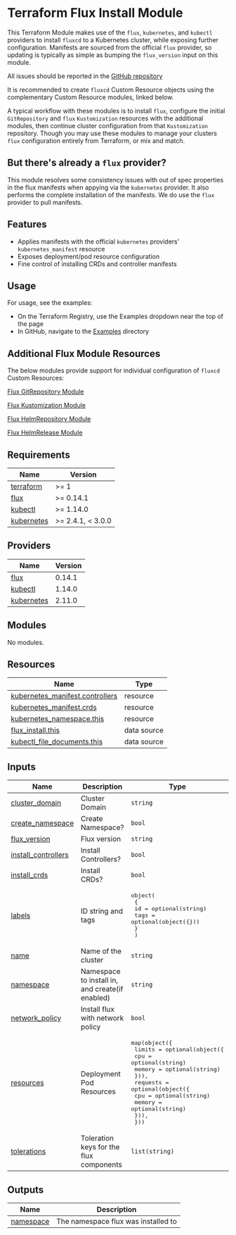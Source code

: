 # Terraform Flux Install Module

This Terraform Module makes use of the `flux`, `kubernetes`, and `kubectl` providers to install `fluxcd` to a Kubernetes cluster, while exposing further configuration. Manifests are sourced from the official `flux` provider, so updating is typically as simple as bumping the `flux_version` input on this module.

All issues should be reported in the [GitHub repository](https://github.com/Skyfjall/terraform-flux-install/issues)

It is recommended to create `fluxcd` Custom Resource objects using the complementary Custom Resource modules, linked below.

A typical workflow with these modules is to install `flux`, configure the initial `GitRepository` and `flux` `Kustomization` resources with the additional modules, then continue cluster configuration from that `Kustomization` repository. Though you may use these modules to manage your clusters `flux` configuration entirely from Terraform, or mix and match.

## But there's already a `flux` provider?

This module resolves some consistency issues with out of spec properties in the flux manifests when appying via the `kubernetes` provider. It also performs the complete installation of the manifests. We do use the `flux` provider to pull manifests.

## Features

- Applies manifests with the official `kubernetes` providers' `kubernetes_manifest` resource
- Exposes deployment/pod resource configuration
- Fine control of installing CRDs and controller manifests

## Usage

For usage, see the examples:

- On the Terraform Registry, use the Examples dropdown near the top of the page
- In GitHub, navigate to the [Examples](examples/) directory

## Additional Flux Module Resources

The below modules provide support for individual configuration of `fluxcd` Custom Resources:

[Flux GitRepository Module](https://registry.terraform.io/modules/Skyfjall/git-repository/flux/latest)

[Flux Kustomization Module](https://registry.terraform.io/modules/Skyfjall/kustomization/flux/latest)

[Flux HelmRepository Module](https://registry.terraform.io/modules/Skyfjall/helm-repository/flux/latest)

[Flux HelmRelease Module](https://registry.terraform.io/modules/Skyfjall/helm-release/flux/latest)

<!-- BEGIN_TF_DOCS -->

## Requirements

| Name                                                                        | Version           |
| --------------------------------------------------------------------------- | ----------------- |
| <a name="requirement_terraform"></a> [terraform](#requirement_terraform)    | >= 1              |
| <a name="requirement_flux"></a> [flux](#requirement_flux)                   | >= 0.14.1         |
| <a name="requirement_kubectl"></a> [kubectl](#requirement_kubectl)          | >= 1.14.0         |
| <a name="requirement_kubernetes"></a> [kubernetes](#requirement_kubernetes) | >= 2.4.1, < 3.0.0 |

## Providers

| Name                                                                  | Version |
| --------------------------------------------------------------------- | ------- |
| <a name="provider_flux"></a> [flux](#provider_flux)                   | 0.14.1  |
| <a name="provider_kubectl"></a> [kubectl](#provider_kubectl)          | 1.14.0  |
| <a name="provider_kubernetes"></a> [kubernetes](#provider_kubernetes) | 2.11.0  |

## Modules

No modules.

## Resources

| Name                                                                                                                               | Type        |
| ---------------------------------------------------------------------------------------------------------------------------------- | ----------- |
| [kubernetes_manifest.controllers](https://registry.terraform.io/providers/hashicorp/kubernetes/latest/docs/resources/manifest)     | resource    |
| [kubernetes_manifest.crds](https://registry.terraform.io/providers/hashicorp/kubernetes/latest/docs/resources/manifest)            | resource    |
| [kubernetes_namespace.this](https://registry.terraform.io/providers/hashicorp/kubernetes/latest/docs/resources/namespace)          | resource    |
| [flux_install.this](https://registry.terraform.io/providers/fluxcd/flux/latest/docs/data-sources/install)                          | data source |
| [kubectl_file_documents.this](https://registry.terraform.io/providers/gavinbunney/kubectl/latest/docs/data-sources/file_documents) | data source |

## Inputs

| Name                                                                                       | Description                                     | Type                                                                                                                                                                                                                                | Default           | Required |
| ------------------------------------------------------------------------------------------ | ----------------------------------------------- | ----------------------------------------------------------------------------------------------------------------------------------------------------------------------------------------------------------------------------------- | ----------------- | :------: |
| <a name="input_cluster_domain"></a> [cluster_domain](#input_cluster_domain)                | Cluster Domain                                  | `string`                                                                                                                                                                                                                            | `"cluster.local"` |    no    |
| <a name="input_create_namespace"></a> [create_namespace](#input_create_namespace)          | Create Namespace?                               | `bool`                                                                                                                                                                                                                              | `true`            |    no    |
| <a name="input_flux_version"></a> [flux_version](#input_flux_version)                      | Flux version                                    | `string`                                                                                                                                                                                                                            | `"v0.30.2"`       |    no    |
| <a name="input_install_controllers"></a> [install_controllers](#input_install_controllers) | Install Controllers?                            | `bool`                                                                                                                                                                                                                              | `true`            |    no    |
| <a name="input_install_crds"></a> [install_crds](#input_install_crds)                      | Install CRDs?                                   | `bool`                                                                                                                                                                                                                              | `true`            |    no    |
| <a name="input_labels"></a> [labels](#input_labels)                                        | ID string and tags                              | <pre>object(<br> {<br> id = optional(string)<br> tags = optional(object({}))<br> }<br> )</pre>                                                                                                                                      | `{}`              |    no    |
| <a name="input_name"></a> [name](#input_name)                                              | Name of the cluster                             | `string`                                                                                                                                                                                                                            | `"default"`       |    no    |
| <a name="input_namespace"></a> [namespace](#input_namespace)                               | Namespace to install in, and create(if enabled) | `string`                                                                                                                                                                                                                            | `"flux-system"`   |    no    |
| <a name="input_network_policy"></a> [network_policy](#input_network_policy)                | Install flux with network policy                | `bool`                                                                                                                                                                                                                              | `true`            |    no    |
| <a name="input_resources"></a> [resources](#input_resources)                               | Deployment Pod Resources                        | <pre>map(object({<br> limits = optional(object({<br> cpu = optional(string)<br> memory = optional(string)<br> })),<br> requests = optional(object({<br> cpu = optional(string)<br> memory = optional(string)<br> })),<br> }))</pre> | `{}`              |    no    |
| <a name="input_tolerations"></a> [tolerations](#input_tolerations)                         | Toleration keys for the flux components         | `list(string)`                                                                                                                                                                                                                      | `[]`              |    no    |

## Outputs

| Name                                                           | Description                         |
| -------------------------------------------------------------- | ----------------------------------- |
| <a name="output_namespace"></a> [namespace](#output_namespace) | The namespace flux was installed to |

<!-- END_TF_DOCS -->
